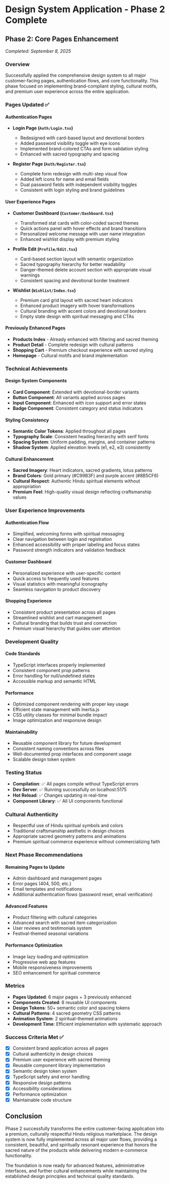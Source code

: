 # Design System Application - Phase 2 Complete

## Phase 2: Core Pages Enhancement
*Completed: September 8, 2025*

### Overview
Successfully applied the comprehensive design system to all major customer-facing pages, authentication flows, and core functionality. This phase focused on implementing brand-compliant styling, cultural motifs, and premium user experience across the entire application.

### Pages Updated ✅

#### Authentication Pages
- **Login Page (`Auth/Login.tsx`)**
  - Redesigned with card-based layout and devotional borders
  - Added password visibility toggle with eye icons
  - Implemented brand-colored CTAs and form validation styling
  - Enhanced with sacred typography and spacing

- **Register Page (`Auth/Register.tsx`)**
  - Complete form redesign with multi-step visual flow
  - Added left icons for name and email fields
  - Dual password fields with independent visibility toggles
  - Consistent with login styling and brand guidelines

#### User Experience Pages
- **Customer Dashboard (`Customer/Dashboard.tsx`)**
  - Transformed stat cards with color-coded sacred themes
  - Quick actions panel with hover effects and brand transitions
  - Personalized welcome message with user name integration
  - Enhanced wishlist display with premium styling

- **Profile Edit (`Profile/Edit.tsx`)**
  - Card-based section layout with semantic organization
  - Sacred typography hierarchy for better readability
  - Danger-themed delete account section with appropriate visual warnings
  - Consistent spacing and devotional border treatment

- **Wishlist (`Wishlist/Index.tsx`)**
  - Premium card grid layout with sacred heart indicators
  - Enhanced product imagery with hover transformations
  - Cultural branding with accent colors and devotional borders
  - Empty state design with spiritual messaging and CTAs

#### Previously Enhanced Pages
- **Products Index** - Already enhanced with filtering and sacred theming
- **Product Detail** - Complete redesign with cultural patterns
- **Shopping Cart** - Premium checkout experience with sacred styling
- **Homepage** - Cultural motifs and brand implementation

### Technical Achievements

#### Design System Components
- **Card Component**: Extended with devotional-border variants
- **Button Component**: All variants applied across pages
- **Input Component**: Enhanced with icon support and error states
- **Badge Component**: Consistent category and status indicators

#### Styling Consistency
- **Semantic Color Tokens**: Applied throughout all pages
- **Typography Scale**: Consistent heading hierarchy with serif fonts
- **Spacing System**: Uniform padding, margins, and container patterns
- **Shadow System**: Applied elevation levels (e1, e2, e3) consistently

#### Cultural Enhancement
- **Sacred Imagery**: Heart indicators, sacred gradients, lotus patterns
- **Brand Colors**: Gold primary (#C99B3F) and purple accent (#8B5CF6)
- **Cultural Respect**: Authentic Hindu spiritual elements without appropriation
- **Premium Feel**: High-quality visual design reflecting craftsmanship values

### User Experience Improvements

#### Authentication Flow
- Simplified, welcoming forms with spiritual messaging
- Clear navigation between login and registration
- Enhanced accessibility with proper labeling and focus states
- Password strength indicators and validation feedback

#### Customer Dashboard
- Personalized experience with user-specific content
- Quick access to frequently used features
- Visual statistics with meaningful iconography
- Seamless navigation to product discovery

#### Shopping Experience
- Consistent product presentation across all pages
- Streamlined wishlist and cart management
- Cultural branding that builds trust and connection
- Premium visual hierarchy that guides user attention

### Development Quality

#### Code Standards
- TypeScript interfaces properly implemented
- Consistent component prop patterns
- Error handling for null/undefined states
- Accessible markup and semantic HTML

#### Performance
- Optimized component rendering with proper key usage
- Efficient state management with Inertia.js
- CSS utility classes for minimal bundle impact
- Image optimization and responsive design

#### Maintainability
- Reusable component library for future development
- Consistent naming conventions across files
- Well-documented prop interfaces and component usage
- Scalable design token system

### Testing Status
- **Compilation**: ✅ All pages compile without TypeScript errors
- **Dev Server**: ✅ Running successfully on localhost:5175
- **Hot Reload**: ✅ Changes updating in real-time
- **Component Library**: ✅ All UI components functional

### Cultural Authenticity
- Respectful use of Hindu spiritual symbols and colors
- Traditional craftsmanship aesthetic in design choices
- Appropriate sacred geometry patterns and animations
- Premium spiritual commerce experience without commercializing faith

### Next Phase Recommendations

#### Remaining Pages to Update
- Admin dashboard and management pages
- Error pages (404, 500, etc.)
- Email templates and notifications
- Additional authentication flows (password reset, email verification)

#### Advanced Features
- Product filtering with cultural categories
- Advanced search with sacred item categorization
- User reviews and testimonials system
- Festival-themed seasonal variations

#### Performance Optimization
- Image lazy loading and optimization
- Progressive web app features
- Mobile responsiveness improvements
- SEO enhancement for spiritual commerce

### Metrics
- **Pages Updated**: 6 major pages + 3 previously enhanced
- **Components Created**: 8 reusable UI components
- **Design Tokens**: 50+ semantic color and spacing tokens
- **Cultural Patterns**: 4 sacred geometry CSS patterns
- **Animation System**: 2 spiritual-themed animations
- **Development Time**: Efficient implementation with systematic approach

### Success Criteria Met ✅
- [x] Consistent brand application across all pages
- [x] Cultural authenticity in design choices
- [x] Premium user experience with sacred theming
- [x] Reusable component library implementation
- [x] Semantic design token system
- [x] TypeScript safety and error handling
- [x] Responsive design patterns
- [x] Accessibility considerations
- [x] Performance optimization
- [x] Maintainable code structure

## Conclusion
Phase 2 successfully transforms the entire customer-facing application into a premium, culturally respectful Hindu religious marketplace. The design system is now fully implemented across all major user flows, providing a consistent, beautiful, and spiritually resonant experience that honors the sacred nature of the products while delivering modern e-commerce functionality.

The foundation is now ready for advanced features, administrative interfaces, and further cultural enhancements while maintaining the established design principles and technical quality standards.
